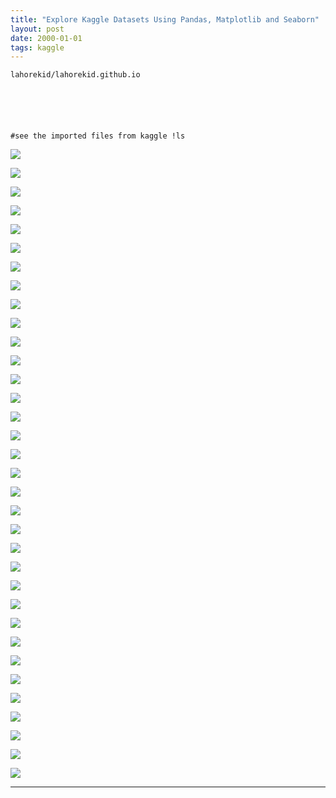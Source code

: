 ```yaml
---
title: "Explore Kaggle Datasets Using Pandas, Matplotlib and Seaborn"
layout: post
date: 2000-01-01
tags: kaggle
---
```


    lahorekid/lahorekid.github.io






    #see the imported files from kaggle !ls






<style scoped> .dataframe tbody tr th:only-of-type { vertical-align: middle; }



</style>

<style scoped> .dataframe tbody tr th:only-of-type { vertical-align: middle; }



</style>



<style scoped> .dataframe tbody tr th:only-of-type { vertical-align: middle; }



</style>



<style scoped> .dataframe tbody tr th:only-of-type { vertical-align: middle; }



</style>







![](https://cdn-images-1.medium.com/max/800/0*zcf_pzBDqh_1BWVp.png)



![](https://cdn-images-1.medium.com/max/800/0*RileYaSKHd_bfqI9.png)



![](https://cdn-images-1.medium.com/max/800/0*leirs38hj9G-RGtw.png)

![](https://cdn-images-1.medium.com/max/800/0*wRPKj82rRnrVrZqG.png)

![](https://cdn-images-1.medium.com/max/800/0*DdGOlp08kaszJMOr.png)

![](https://cdn-images-1.medium.com/max/800/0*0F2ZcrEOceeGkkjb.png)

![](https://cdn-images-1.medium.com/max/800/0*kbkfUrjVDaVmA2Ku.png)



![](https://cdn-images-1.medium.com/max/800/0*ZwACMYIFLRj9MpRL.png)



![](https://cdn-images-1.medium.com/max/800/0*BenZ6S8hRmU4V7jd.png)



![](https://cdn-images-1.medium.com/max/800/0*tRYoiJWL5tknHFxg.png)



![](https://cdn-images-1.medium.com/max/800/0*jCBa1BTnLfhYg5UD.png)



![](https://cdn-images-1.medium.com/max/800/0*vib9oRmIXeJD4I7P.png)



![](https://cdn-images-1.medium.com/max/800/0*xM6ZuCK493lF26_g.png)



![](https://cdn-images-1.medium.com/max/800/0*-k4QEM8R4J9rv_QI.png)



![](https://cdn-images-1.medium.com/max/800/0*HZJSB4rNthIuAswF.png)



![](https://cdn-images-1.medium.com/max/800/0*Yn9ZO3c10WVcAaQQ.png)



![](https://cdn-images-1.medium.com/max/800/0*zujK1OqqFJq7QOdx.png)



![](https://cdn-images-1.medium.com/max/800/0*ZUVqEXJ6Fwg2Vj1P.png)



![](https://cdn-images-1.medium.com/max/800/0*YSb5IUNuGrRbiNNh.png)

![](https://cdn-images-1.medium.com/max/800/0*yhB2UcD_UBJr5R4G.png)

![](https://cdn-images-1.medium.com/max/800/0*qC2ya78kQxbi5xwf.png)

![](https://cdn-images-1.medium.com/max/800/0*tu0jqi-yr29zApq9.png)

![](https://cdn-images-1.medium.com/max/800/0*NtkZkgZu23Gup2ry.png)

![](https://cdn-images-1.medium.com/max/800/0*G9E1Mo5lsBdiSkhe.png)

![](https://cdn-images-1.medium.com/max/800/0*c2B_3zydTGj3maDk.png)

![](https://cdn-images-1.medium.com/max/800/0*6VsfRl6eWPNrJzs_.png)

![](https://cdn-images-1.medium.com/max/800/0*37QeLZKR-eJ5d3zu.png)

![](https://cdn-images-1.medium.com/max/800/0*Ge-F7wPAYRzmJjTj.png)

![](https://cdn-images-1.medium.com/max/800/0*wga8grNjeUtQ_j3h.png)



![](https://cdn-images-1.medium.com/max/800/0*FCiHMZd-mWjPK9gC.png)



![](https://cdn-images-1.medium.com/max/800/0*r2S-2dn4H5vU8L1a.png)

![](https://cdn-images-1.medium.com/max/800/0*BK47HmeudcoNa1vl.png)

![](https://cdn-images-1.medium.com/max/800/0*razI3dsEBoQdLIcd.png)

![](https://cdn-images-1.medium.com/max/800/0*0kYaVM4XYTVeGKj7.png)

*****

<br> 

<br> 
